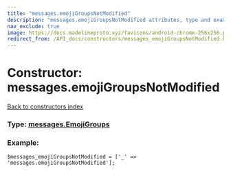 ```yaml
---
title: "messages.emojiGroupsNotModified"
description: "messages.emojiGroupsNotModified attributes, type and example"
nav_exclude: true
image: https://docs.madelineproto.xyz/favicons/android-chrome-256x256.png
redirect_from: /API_docs/constructors/messages_emojiGroupsNotModified.html
---
```

# Constructor: messages.emojiGroupsNotModified  
[Back to constructors index](/API_docs/constructors/index.html)






### Type: [messages.EmojiGroups](/API_docs/types/messages.EmojiGroups.html)


### Example:

```
$messages_emojiGroupsNotModified = ['_' => 'messages.emojiGroupsNotModified'];
```  
